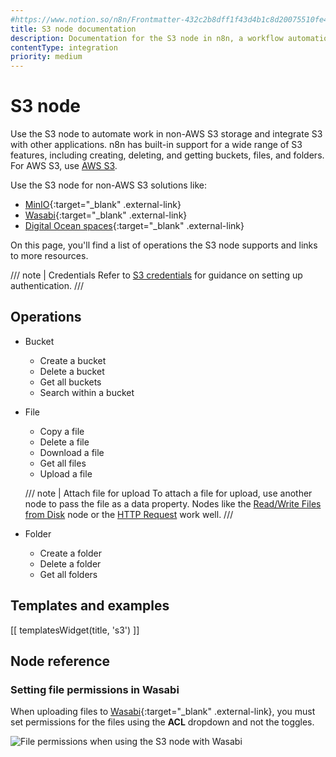 ```yaml
---
#https://www.notion.so/n8n/Frontmatter-432c2b8dff1f43d4b1c8d20075510fe4
title: S3 node documentation
description: Documentation for the S3 node in n8n, a workflow automation platform. Includes details of operations and configuration, and links to examples and credentials information.
contentType: integration
priority: medium
---
```


# S3 node

Use the S3 node to automate work in non-AWS S3 storage and integrate S3 with other applications. n8n has built-in support for a wide range of S3 features, including creating, deleting, and getting buckets, files, and folders. For AWS S3, use [AWS S3](/integrations/builtin/app-nodes/n8n-nodes-base.awss3/).

Use the S3 node for non-AWS S3 solutions like:

* [MinIO](https://min.io/){:target="_blank" .external-link}
* [Wasabi](https://wasabi.com/){:target="_blank" .external-link}
* [Digital Ocean spaces](https://www.digitalocean.com/products/spaces){:target="_blank" .external-link}

On this page, you'll find a list of operations the S3 node supports and links to more resources.

/// note | Credentials
Refer to [S3 credentials](/integrations/builtin/credentials/s3/) for guidance on setting up authentication. 
///

## Operations

* Bucket
    * Create a bucket
    * Delete a bucket
    * Get all buckets
    * Search within a bucket
* File
    * Copy a file
    * Delete a file
    * Download a file
    * Get all files
    * Upload a file
    
    /// note | Attach file for upload
    To attach a file for upload, use another node to pass the file as a data property. Nodes like the [Read/Write Files from Disk](/integrations/builtin/core-nodes/n8n-nodes-base.filesreadwrite/) node or the [HTTP Request](/integrations/builtin/core-nodes/n8n-nodes-base.httprequest/) work well.
    ///

* Folder
    * Create a folder
    * Delete a folder
    * Get all folders

## Templates and examples

<!-- see https://www.notion.so/n8n/Pull-in-templates-for-the-integrations-pages-37c716837b804d30a33b47475f6e3780 -->
[[ templatesWidget(title, 's3') ]]

## Node reference

### Setting file permissions in Wasabi

When uploading files to [Wasabi](https://wasabi.com/){:target="_blank" .external-link}, you must set permissions for the files using the **ACL** dropdown and not the toggles.

![File permissions when using the S3 node with Wasabi](/_images/integrations/builtin/app-nodes/s3/acl_dropdown.png)

